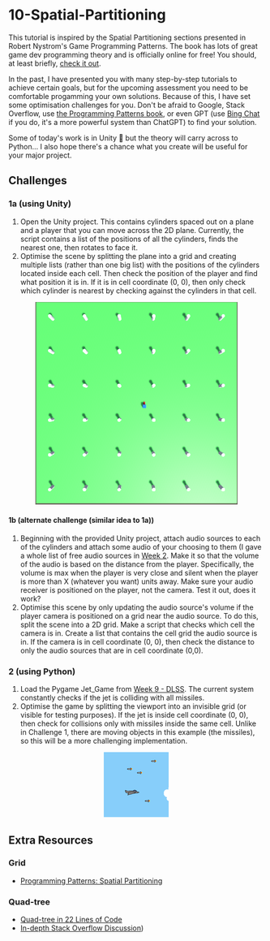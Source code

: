 # 10-Spatial-Partitioning
This tutorial is inspired by the Spatial Partitioning sections presented in Robert Nystrom's Game Programming Patterns. The book has lots of great game dev programming theory and is officially online for free! You should, at least briefly, [check it out](https://gameprogrammingpatterns.com/contents.html).

In the past, I have presented you with many step-by-step tutorials to achieve certain goals, but for the upcoming assessment you need to be comfortable progamming your own solutions. Because of this, I have set some optimisation challenges for you. Don't be afraid to Google, Stack Overflow, use [the Programming Patterns book](https://gameprogrammingpatterns.com/contents.html), or even GPT (use [Bing Chat](https://www.bing.com/chat) if you do, it's a more powerful system than ChatGPT) to find your solution.

Some of today's work is in Unity 🙌 but the theory will carry across to Python... I also hope there's a chance what you create will be useful for your major project.

## Challenges
### 1a (using Unity)
1. Open the Unity project. This contains cylinders spaced out on a plane and a player that you can move across the 2D plane. Currently, the script contains a list of the positions of all the cylinders, finds the nearest one, then rotates to face it.
2. Optimise the scene by splitting the plane into a grid and creating multiple lists (rather than one big list) with the positions of the cylinders located inside each cell. Then check the position of the player and find what position it is in. If it is in cell coordinate (0, 0), then only check which cylinder is nearest by checking against the cylinders in that cell. 
<div align="center">
  <a href="Images/Challenge One.PNG" target="_blank">
    <img src="Images/Challenge One.PNG"/>
  </a>
</div>

#### 1b (alternate challenge (similar idea to 1a))
1. Beginning with the provided Unity project, attach audio sources to each of the cylinders and attach some audio of your choosing to them (I gave a whole list of free audio sources in [Week 2](https://github.com/danmilneusw/02-Audio). Make it so that the volume of the audio is based on the distance from the player. Specifically, the volume is max when the player is very close and silent when the player is more than X (whatever you want) units away. Make sure your audio receiver is positioned on the player, not the camera. Test it out, does it work?
2. Optimise this scene by only updating the audio source's volume if the player camera is positioned on a grid near the audio source. To do this, split the scene into a 2D grid. Make a script that checks which cell the camera is in. Create a list that contains the cell grid the audio source is in. If the camera is in cell coordinate (0, 0), then check the distance to only the audio sources that are in cell coordinate (0,0).

### 2 (using Python)
1. Load the Pygame Jet_Game from [Week 9 - DLSS](https://github.com/danmilneusw/08-DLSS). The current system constantly checks if the jet is colliding with all missiles.
2. Optimise the game by splitting the viewport into an invisible grid (or visible for testing purposes). If the jet is inside cell coordinate (0, 0), then check for collisions only with missiles inside the same cell. Unlike in Challenge 1, there are moving objects in this example (the missiles), so this will be a more challenging implementation.
<div align="center">
  <a href="https://github.com/danmilneusw/08-DLSS/blob/main/Extra/image.png?raw=true" target="_blank">
    <img src="https://github.com/danmilneusw/08-DLSS/blob/main/Extra/image.png?raw=true"/>
  </a>
</div>

## Extra Resources
### Grid
- [Programming Patterns: Spatial Partitioning](https://www.habrador.com/tutorials/programming-patterns/19-spatial-partition-pattern/)
### Quad-tree
- [Quad-tree in 22 Lines of Code](https://lisyarus.github.io/blog/programming/2022/12/21/quadtrees.html)
- [In-depth Stack Overflow Discussion](https://stackoverflow.com/questions/41946007/efficient-and-well-explained-implementation-of-a-quadtree-for-2d-collision-det))
